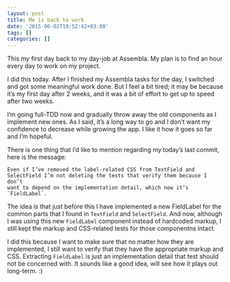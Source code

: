 ```yaml
---
layout: post
title: Me is back to work
date: '2015-06-02T19:52:42+03:00'
tags: []
categories: []
---
```

This my first day back to my day-job at Assembla. My plan is to find an
hour every day to work on my project.

I did this today. After I finished my Assembla tasks for the day, I
switched and got some meaningful work done. But I feel a bit tired; it
may be because it’s my first day after 2 weeks, and it was a bit of
effort to get up to speed after two weeks.

I’m going full-TDD now and gradually throw away the old components as I
implement new ones. As I said, it’s a long way to go and I don’t want my
confidence to decrease while growing the app. I like it how it goes so
far and I’m hopeful.

There is one thing that I’d like to mention regarding my today’s last
commit, here is the message:

```
Even if I’ve removed the label-related CSS from TextField and
SelectField I’m not deleting the tests that verify them because I don’t
want to depend on the implementation detail, which now it’s
`FieldLabel`.
```

The idea is that just before this I have implemented a new FieldLabel
for the common parts that I found in `TextField` and `SelectField`. And
now, although I was using this new `FieldLabel` component instead of
hardcoded markup, I still kept the markup and CSS-related tests for
those componentns intact.

I did this because I want to make sure that no matter how they are
implemented, I still want to verify that they have the appropriate
markup and CSS. Extracting `FieldLabel` is just an implementation detail
that test should not be concerned with. It sounds like a good idea, will
see how it plays out long-term. :)
